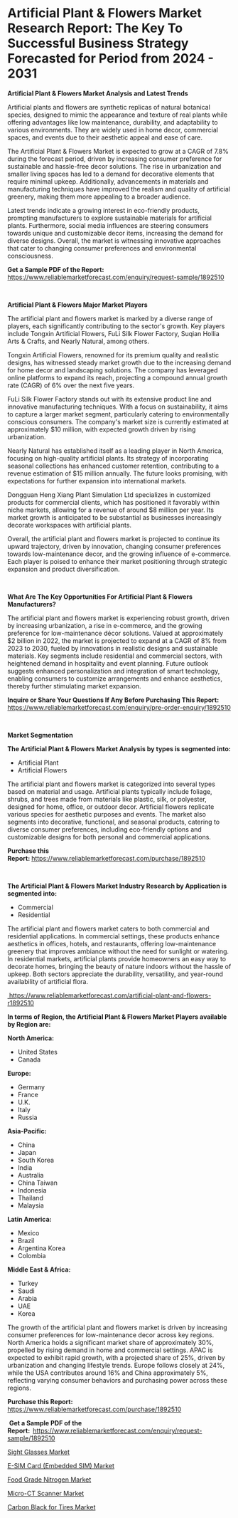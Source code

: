 <p><h1>Artificial Plant & Flowers Market Research Report: The Key To Successful Business Strategy Forecasted for Period from 2024 - 2031</h1></p><p><strong>Artificial Plant & Flowers Market Analysis and Latest Trends</strong></p>
<p><p>Artificial plants and flowers are synthetic replicas of natural botanical species, designed to mimic the appearance and texture of real plants while offering advantages like low maintenance, durability, and adaptability to various environments. They are widely used in home decor, commercial spaces, and events due to their aesthetic appeal and ease of care.</p><p>The Artificial Plant & Flowers Market is expected to grow at a CAGR of 7.8% during the forecast period, driven by increasing consumer preference for sustainable and hassle-free decor solutions. The rise in urbanization and smaller living spaces has led to a demand for decorative elements that require minimal upkeep. Additionally, advancements in materials and manufacturing techniques have improved the realism and quality of artificial greenery, making them more appealing to a broader audience.</p><p>Latest trends indicate a growing interest in eco-friendly products, prompting manufacturers to explore sustainable materials for artificial plants. Furthermore, social media influences are steering consumers towards unique and customizable decor items, increasing the demand for diverse designs. Overall, the market is witnessing innovative approaches that cater to changing consumer preferences and environmental consciousness.</p></p>
<p><strong>Get a Sample PDF of the Report:&nbsp;</strong> <a href="https://www.reliablemarketforecast.com/enquiry/request-sample/1892510?utm_campaign=1108&utm_medium=2&utm_source=Github&utm_content=ia&utm_term=24102024&utm_id=artificial-plant-flowers">https://www.reliablemarketforecast.com/enquiry/request-sample/1892510</a></p>
<p>&nbsp;</p>
<p><strong>Artificial Plant & Flowers Major Market Players</strong></p>
<p><p>The artificial plant and flowers market is marked by a diverse range of players, each significantly contributing to the sector's growth. Key players include Tongxin Artificial Flowers, FuLi Silk Flower Factory, Suqian Hollia Arts & Crafts, and Nearly Natural, among others. </p><p>Tongxin Artificial Flowers, renowned for its premium quality and realistic designs, has witnessed steady market growth due to the increasing demand for home decor and landscaping solutions. The company has leveraged online platforms to expand its reach, projecting a compound annual growth rate (CAGR) of 6% over the next five years.</p><p>FuLi Silk Flower Factory stands out with its extensive product line and innovative manufacturing techniques. With a focus on sustainability, it aims to capture a larger market segment, particularly catering to environmentally conscious consumers. The company's market size is currently estimated at approximately $10 million, with expected growth driven by rising urbanization.</p><p>Nearly Natural has established itself as a leading player in North America, focusing on high-quality artificial plants. Its strategy of incorporating seasonal collections has enhanced customer retention, contributing to a revenue estimation of $15 million annually. The future looks promising, with expectations for further expansion into international markets.</p><p>Dongguan Heng Xiang Plant Simulation Ltd specializes in customized products for commercial clients, which has positioned it favorably within niche markets, allowing for a revenue of around $8 million per year. Its market growth is anticipated to be substantial as businesses increasingly decorate workspaces with artificial plants.</p><p>Overall, the artificial plant and flowers market is projected to continue its upward trajectory, driven by innovation, changing consumer preferences towards low-maintenance decor, and the growing influence of e-commerce. Each player is poised to enhance their market positioning through strategic expansion and product diversification.</p></p>
<p>&nbsp;</p>
<p><strong>What Are The Key Opportunities For Artificial Plant & Flowers Manufacturers?</strong></p>
<p><p>The artificial plant and flowers market is experiencing robust growth, driven by increasing urbanization, a rise in e-commerce, and the growing preference for low-maintenance décor solutions. Valued at approximately $2 billion in 2022, the market is projected to expand at a CAGR of 8% from 2023 to 2030, fueled by innovations in realistic designs and sustainable materials. Key segments include residential and commercial sectors, with heightened demand in hospitality and event planning. Future outlook suggests enhanced personalization and integration of smart technology, enabling consumers to customize arrangements and enhance aesthetics, thereby further stimulating market expansion.</p></p>
<p><strong>Inquire or Share Your Questions If Any Before Purchasing This Report:</strong> <a href="https://www.reliablemarketforecast.com/enquiry/pre-order-enquiry/1892510?utm_campaign=1108&utm_medium=2&utm_source=Github&utm_content=ia&utm_term=24102024&utm_id=artificial-plant-flowers">https://www.reliablemarketforecast.com/enquiry/pre-order-enquiry/1892510</a></p>
<p>&nbsp;</p>
<p><strong>Market Segmentation</strong></p>
<p><strong>The Artificial Plant & Flowers Market Analysis by types is segmented into:</strong></p>
<p><ul><li>Artificial Plant</li><li>Artificial Flowers</li></ul></p>
<p><p>The artificial plant and flowers market is categorized into several types based on material and usage. Artificial plants typically include foliage, shrubs, and trees made from materials like plastic, silk, or polyester, designed for home, office, or outdoor decor. Artificial flowers replicate various species for aesthetic purposes and events. The market also segments into decorative, functional, and seasonal products, catering to diverse consumer preferences, including eco-friendly options and customizable designs for both personal and commercial applications.</p></p>
<p><strong>Purchase this Report:&nbsp;</strong><a href="https://www.reliablemarketforecast.com/purchase/1892510?utm_campaign=1108&utm_medium=2&utm_source=Github&utm_content=ia&utm_term=24102024&utm_id=artificial-plant-flowers">https://www.reliablemarketforecast.com/purchase/1892510</a></p>
<p>&nbsp;</p>
<p><strong>The Artificial Plant & Flowers Market Industry Research by Application is segmented into:</strong></p>
<p><ul><li>Commercial</li><li>Residential</li></ul></p>
<p><p>The artificial plant and flowers market caters to both commercial and residential applications. In commercial settings, these products enhance aesthetics in offices, hotels, and restaurants, offering low-maintenance greenery that improves ambiance without the need for sunlight or watering. In residential markets, artificial plants provide homeowners an easy way to decorate homes, bringing the beauty of nature indoors without the hassle of upkeep. Both sectors appreciate the durability, versatility, and year-round availability of artificial flora.</p></p>
<p><a href="https://www.reliablemarketforecast.com/artificial-plant-and-flowers-r1892510?utm_campaign=1108&utm_medium=2&utm_source=Github&utm_content=ia&utm_term=24102024&utm_id=artificial-plant-flowers">&nbsp;https://www.reliablemarketforecast.com/artificial-plant-and-flowers-r1892510</a></p>
<p><strong>In terms of Region, the Artificial Plant & Flowers Market Players available by Region are:</strong></p>
<p>
    <p> <strong> North America: </strong>
        <ul>
            <li>United States</li>
            <li>Canada</li>
        </ul>
        </p> 
    <p> <strong> Europe: </strong>
        <ul>
            <li>Germany</li>
            <li>France</li>
            <li>U.K.</li>
            <li>Italy</li>
            <li>Russia</li>
        </ul>
        </p> 
    <p> <strong> Asia-Pacific: </strong>
        <ul>
            <li>China</li>
            <li>Japan</li>
            <li>South Korea</li>
            <li>India</li>
            <li>Australia</li>
            <li>China Taiwan</li>
            <li>Indonesia</li>
            <li>Thailand</li>
            <li>Malaysia</li>
        </ul>
        </p> 
    <p> <strong> Latin America: </strong>
        <ul>
            <li>Mexico</li>
            <li>Brazil</li>
            <li>Argentina Korea</li>
            <li>Colombia</li>
        </ul>
        </p> 
    <p> <strong> Middle East & Africa: </strong>
        <ul>
            <li>Turkey</li>
            <li>Saudi</li>
            <li>Arabia</li>
            <li>UAE</li>
            <li>Korea</li>
        </ul>
    </p>
    </p>
<p><p>The growth of the artificial plant and flowers market is driven by increasing consumer preferences for low-maintenance decor across key regions. North America holds a significant market share of approximately 30%, propelled by rising demand in home and commercial settings. APAC is expected to exhibit rapid growth, with a projected share of 25%, driven by urbanization and changing lifestyle trends. Europe follows closely at 24%, while the USA contributes around 16% and China approximately 5%, reflecting varying consumer behaviors and purchasing power across these regions.</p></p>
<p><strong>Purchase this Report: </strong><a href="https://www.reliablemarketforecast.com/purchase/1892510?utm_campaign=1108&utm_medium=2&utm_source=Github&utm_content=ia&utm_term=24102024&utm_id=artificial-plant-flowers">https://www.reliablemarketforecast.com/purchase/1892510</a></p>
<p>&nbsp;<strong>Get a Sample PDF of the Report:&nbsp;&nbsp;</strong><a href="https://www.reliablemarketforecast.com/enquiry/request-sample/1892510?utm_campaign=1108&utm_medium=2&utm_source=Github&utm_content=ia&utm_term=24102024&utm_id=artificial-plant-flowers">https://www.reliablemarketforecast.com/enquiry/request-sample/1892510</a></p>
<p><strong></strong></p>
<p><p><a href="https://issuu.com/reportprime-2/docs/sight-glasses-market-size-2030.pptx_57cac1b2f845b1?utm_campaign=1108&utm_medium=2&utm_source=Github&utm_content=ia&utm_term=24102024&utm_id=artificial-plant-flowers">Sight Glasses Market</a></p><p><a href="https://www.linkedin.com/pulse/e-sim-card-embedded-sim-market-growth-outlook-from-2024-0i04c?utm_campaign=1108&utm_medium=2&utm_source=Github&utm_content=ia&utm_term=24102024&utm_id=artificial-plant-flowers">E-SIM Card (Embedded SIM) Market</a></p><p><a href="https://github.com/nekolalrclippo/Market-Research-Report-List-1/blob/main/food-grade-nitrogen-market.md?utm_campaign=1108&utm_medium=2&utm_source=Github&utm_content=ia&utm_term=24102024&utm_id=artificial-plant-flowers">Food Grade Nitrogen Market</a></p><p><a href="https://www.linkedin.com/pulse/sustainability-trends-micro-ct-scanner-industry-market-implications-rhwhf?utm_campaign=1108&utm_medium=2&utm_source=Github&utm_content=ia&utm_term=24102024&utm_id=artificial-plant-flowers">Micro-CT Scanner Market</a></p><p><a href="https://medium.com/@jilliesetpw0/global-carbon-black-for-tires-market-opportunities-and-forecast-for-period-from-2024-to-2031-58d121ed2a84?utm_campaign=1108&utm_medium=2&utm_source=Github&utm_content=ia&utm_term=24102024&utm_id=artificial-plant-flowers">Carbon Black for Tires Market</a></p></p>